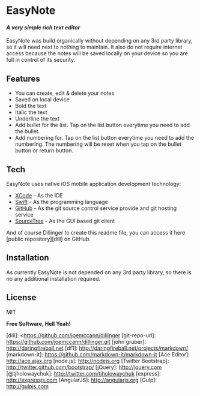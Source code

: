# EasyNote
#### _A very simple rich text editor_

EasyNote was build organically without depending on any 3rd party library, so it will need next to nothing to maintain. It also do not require internet access because the notes will be saved locally on your device so you are full in control of its security.

## Features
- You can create, edit & delete your notes
- Saved on local device
- Bold the text
- Italic the text
- Underline the text
- Add bullet for the list. Tap on the list button everytime you need to add the bullet.
- Add numbering for. Tap on the list button everytime you need to add the numbering. The numbering will be reset when you tap on the bullet button or return button.

## Tech
EasyNote uses native iOS mobile application development technology:
- [XCode](https://developer.apple.com/xcode/) - As the IDE
- [Swift](https://developer.apple.com/swift/) - As the programming language
- [GitHub](https://github.com/) - As the git source control service provide and git hosting service
- [SourceTree](https://www.sourcetreeapp.com/) - As the GUI based git client

And of course Dillinger to create this readme file, you can access it here [public repository][dill] on GitHub.

## Installation
As currently EasyNote is not depended on any 3rd party library, so there is no any additional installation required.

## License
MIT

**Free Software, Hell Yeah!**

[//]: # (These are reference links used in the body of this note and get stripped out when the markdown processor does its job. There is no need to format nicely because it shouldn't be seen. Thanks SO - http://stackoverflow.com/questions/4823468/store-comments-in-markdown-syntax)

[dill]: <https://github.com/joemccann/dillinger
[git-repo-url]: <https://github.com/joemccann/dillinger.git>
[john gruber]: <http://daringfireball.net>
[df1]: <http://daringfireball.net/projects/markdown/>
[markdown-it]: <https://github.com/markdown-it/markdown-it>
[Ace Editor]: <http://ace.ajax.org>
[node.js]: <http://nodejs.org>
[Twitter Bootstrap]: <http://twitter.github.com/bootstrap/>
[jQuery]: <http://jquery.com>
[@tjholowaychuk]: <http://twitter.com/tjholowaychuk>
[express]: <http://expressjs.com>
[AngularJS]: <http://angularjs.org>
[Gulp]: <http://gulpjs.com>

[PlDb]: <https://github.com/joemccann/dillinger/tree/master/plugins/dropbox/README.md>
[PlGh]: <https://github.com/joemccann/dillinger/tree/master/plugins/github/README.md>
[PlGd]: <https://github.com/joemccann/dillinger/tree/master/plugins/googledrive/README.md>
[PlOd]: <https://github.com/joemccann/dillinger/tree/master/plugins/onedrive/README.md>
[PlMe]: <https://github.com/joemccann/dillinger/tree/master/plugins/medium/README.md>
[PlGa]: <https://github.com/RahulHP/dillinger/blob/master/plugins/googleanalytics/README.md>

